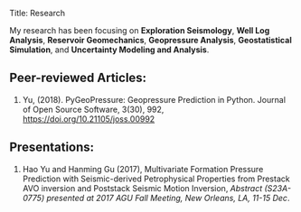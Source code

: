 Title: Research

My research has been focusing on **Exploration Seismology**, **Well Log Analysis**, **Reservoir Geomechanics**, **Geopressure Analysis**, **Geostatistical Simulation**, and **Uncertainty Modeling and Analysis**.

## Peer-reviewed Articles:

1. Yu, (2018). PyGeoPressure: Geopressure Prediction in Python. Journal of Open Source Software, 3(30), 992, <https://doi.org/10.21105/joss.00992>

## Presentations:

1. Hao Yu and Hanming Gu (2017), Multivariate Formation Pressure Prediction with Seismic-derived Petrophysical Properties from Prestack AVO inversion and Poststack Seismic Motion Inversion, *Abstract (S23A-0775) presented at 2017 AGU Fall Meeting, New Orleans, LA, 11-15 Dec*. [<i class="fa fa-download" aria-hidden="true"></i>](https://zenodo.org/record/1449775#.W7g4nkYzaUk)
